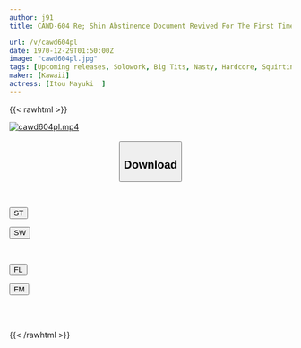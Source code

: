 ```yaml
---
author: j91
title: CAWD-604 Re; Shin Abstinence Document Revived For The First Time In 4 Years It's Been 6 Years Since I Became An AV Actress The Most Crazy SEX I've Ever Had In My Life Mayuki Ito

url: /v/cawd604pl
date: 1970-12-29T01:50:00Z
image: "cawd604pl.jpg"
tags: [Upcoming releases, Solowork, Big Tits, Nasty, Hardcore, Squirting, Slender, Acme · Orgasm	]
maker: [Kawaii]
actress: [Itou Mayuki  ]
---
```



{{< rawhtml >}}

<div class="video" data-videoid="pending_link.html">
    <a href="javascript:;">
        <img src="/v/cawd604pl/cawd604pl.jpg" width="WIDTH" height="HEIGHT" alt="cawd604pl.mp4" loading="lazy">
    </a>
</div>

<script type="text/javascript" src="https://j91.asia/asset/on-demand-pend.js"></script>

<br>
  <link rel="stylesheet" href="https://j91.asia/asset/bs5.css">
  
  <center>
  <button class="btn btn-primary" type="button" data-bs-toggle="collapse" data-bs-target=".multi-collapse" aria-expanded="false" aria-controls="multiCollapseExample1 multiCollapseExample2"><h2>Download</h2></button></center>
</p>
<div class="row">
  <div class="col">
    <div class="collapse multi-collapse" id="multiCollapseExample1">
      <div class="card card-body">
	      	      <br>
<div class="buttons">  
<p><a href="https://j91.asia/pending_link.html" target="_blank"><button class="btn-hover color-3"><i class="fa fa-download"></i> ST</button></a></p>
<p><a href="https://j91.asia/pending_link.html" target="_blank"><button class="btn-hover color-2"><i class="fa fa-download"></i> SW</button></a></p></div>
    </div>
  </div>
</div>
  <div class="col">
    <div class="collapse multi-collapse" id="multiCollapseExample2">
      <div class="card card-body">
	      <br>
<div class="buttons">
<p><a href="https://j91.asia/pending_link.html" target="_blank"><button class="btn-hover color-9"><i class="fa fa-download"></i> FL</button></a></p>
<p><a href="https://j91.asia/pending_link.html" target="_blank"><button class="btn-hover color-8"><i class="fa fa-download"></i> FM</button></a></p></div>
<br><br>
      </div>
    </div>
  </div>
</div>

{{< /rawhtml >}}